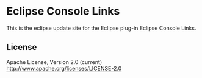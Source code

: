 # Eclipse Console Links

This is the eclipse update site for the Eclipse plug-in Eclipse Console Links.

## License

Apache License, Version 2.0 (current)
http://www.apache.org/licenses/LICENSE-2.0
